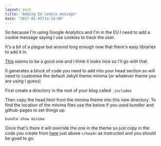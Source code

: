 ```yaml
---
layout: post
title: "Adding EU cookie message"
date: "2017-01-05T14:18:00"
---
```

So because I'm using Google Analytics and I'm in the EU I need to add a cookie
message saying I use cookies to track the user.

It's a bit of a plague but around long enough now that there's easy libraries to
add it in.

[This](https://cookieconsent.insites.com/) seems to be a good one and I think it
looks nice so I'll go with that.

It generates a block of code you need to add into your head section so will need
to customise the default Jekyll theme minima (or whatever theme you are using I guess)

First create a directory in the root of your blog called `_includes`

Then copy the head.html from the minima theme into this new directory.  To find
the location of the minima files use the below if you used bundler and github-pages to set things up.

```
bundle show minima
```

Once that's there it will override the one in the theme so just copy in the code
you create from [here](https://cookieconsent.insites.com/download/) just above
`</head>` as instructed and you should be good to go.
